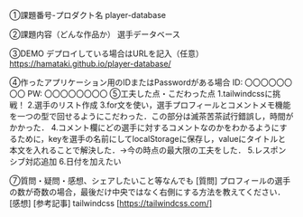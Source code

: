 ①課題番号-プロダクト名
player-database

②課題内容（どんな作品か）
選手データベース

③DEMO
デプロイしている場合はURLを記入（任意） https://hamataki.github.io/player-database/

④作ったアプリケーション用のIDまたはPasswordがある場合
ID: 〇〇〇〇〇〇〇〇
PW: 〇〇〇〇〇〇〇〇
⑤工夫した点・こだわった点
1.tailwindcssに挑戦！
2.選手のリスト作成
3.for文を使い，選手プロフィールとコメントメモ機能を一つの型で回せるようにこだわった．この部分は滅茶苦茶試行錯誤し，時間がかかった．
4.コメント欄にどの選手に対するコメントなのかをわかるようにするために，keyを選手の名前にしてlocalStorageに保存し，valueにタイトルと本文を入れることで解決した．→今の時点の最大限の工夫をした．
5.レスポンシブ対応追加
6.日付を加えたい

⑦質問・疑問・感想、シェアしたいこと等なんでも
[質問] 
プロフィールの選手の数が奇数の場合，最後だけ中央ではなく右側にする方法を教えてください．
[感想] 
[参考記事]
tailwindcss
[https://tailwindcss.com/]
